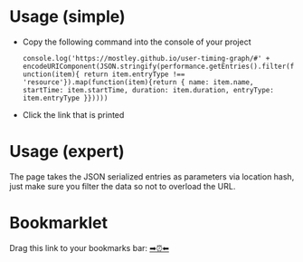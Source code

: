 # Usage (simple)

- Copy the following command into the console of your project

  `console.log('https://mostley.github.io/user-timing-graph/#' + encodeURIComponent(JSON.stringify(performance.getEntries().filter(function(item){ return item.entryType !== 'resource'}).map(function(item){return { name: item.name, startTime: item.startTime, duration: item.duration, entryType: item.entryType }}))))`

- Click the link that is printed

# Usage (expert)

The page takes the JSON serialized entries as parameters via location hash, just make sure you filter the data so not to overload the URL.

# Bookmarklet

Drag this link to your bookmarks bar: [➡⏰⬅](javascript:(function()%7Bwindow.open('https%3A%2F%2Fmostley.github.io%2Fuser-timing-graph%2F%23'%20%2B%20encodeURIComponent(JSON.stringify(performance.getEntries().filter(function(item)%7B%20return%20item.entryType%20!%3D%3D%20'resource'%7D).map(function(item)%7Breturn%20%7B%20name%3A%20item.name%2C%20startTime%3A%20item.startTime%2C%20duration%3A%20item.duration%2C%20entryType%3A%20item.entryType%20%7D%7D))))%7D)())

